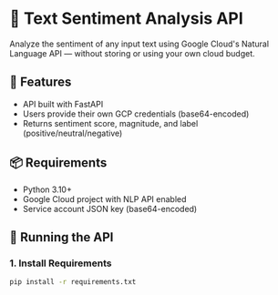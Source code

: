# 🧠 Text Sentiment Analysis API

Analyze the sentiment of any input text using Google Cloud's Natural Language API — without storing or using your own cloud budget.

## 📌 Features
- API built with FastAPI
- Users provide their own GCP credentials (base64-encoded)
- Returns sentiment score, magnitude, and label (positive/neutral/negative)

## 📦 Requirements
- Python 3.10+
- Google Cloud project with NLP API enabled
- Service account JSON key (base64-encoded)

## 🚀 Running the API

### 1. Install Requirements
```bash
pip install -r requirements.txt

